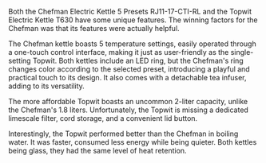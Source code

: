 Both the Chefman Electric Kettle 5 Presets RJ11-17-CTI-RL and the Topwit Electric Kettle T630 have some unique features. The winning factors for the Chefman was that its features were actually helpful.

The Chefman kettle boasts 5 temperature settings, easily operated through a one-touch control interface, making it just as user-friendly as the single-setting Topwit. Both kettles include an LED ring, but the Chefman's ring changes color according to the selected preset, introducing a playful and practical touch to its design. It also comes with a detachable tea infuser, adding to its versatility.

The more affordable Topwit boasts an uncommon 2-liter capacity, unlike the Chefman's 1.8 liters. Unfortunately, the Topwit is missing a dedicated limescale filter, cord storage, and a convenient lid button.

Interestingly, the Topwit performed better than the Chefman in boiling water. It was faster, consumed less energy while being quieter. Both kettles being glass, they had the same level of heat retention.